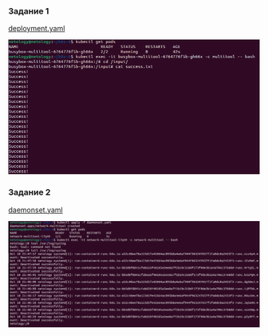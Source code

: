 ### Задание 1

[deployment.yaml](01%2Fdeployment.yaml)

![img.png](img%2Fimg.png)

### Задание 2

[daemonset.yaml](02%2Fdaemonset.yaml)

![img_1.png](img%2Fimg_1.png)
